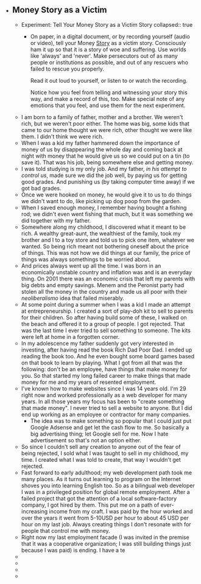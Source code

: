 - ## Money Story as a Victim
	- Experiment: Tell Your Money Story as a Victim Story
	  collapsed:: true
		- On paper, in a digital document, or by recording yourself (audio or video), tell your Money [Story](https://storyworld.mystrikingly.com/)
		   as a victim story. Consciously ham it up so that it is a story of woe 
		  and suffering. Use worlds like 'always' and 'never'. Make persecutors 
		  out of as many people or institutions as possible, and out of any 
		  rescuers who failed to rescue you properly.
		  
		  Read it out loud to yourself, or listen to or watch the recording.
		  
		  Notice how you feel from telling and witnessing your story this way, and make a record of this, too. Make special note of any emotions that you feel, and use them for the next experiment.
	- I am born to a family of father, mother and a brother. We weren't rich, but we weren't poor either. The home was big, some kids that came to our home thought we were rich, other thought we were like them. I didn't think we were rich.
	- When I was a kid my father hammered down the importance of money of us by disappearing the whole day and coming back at night with money that he would give us so we could put on a tin (to save it). That was his job, being somewhere else and getting money.
	- I was told studying is my only job. And my father, _in his attempt to control us_,  made sure we did the job well, by paying us for getting good grades. And punishing us (by taking computer time away) if we got bad grades.
	- Once we were hooked on money, he would give it to us to do things we didn't want to do, like picking up dog poop from the garden.
	- When I saved enough money, I remember having bought a fishing rod; we didn't even went fishing that much, but it was something we did together with my father.
	- Somewhere along my childhood, I discovered what it meant to be rich. A wealthy great-aunt, the wealthiest of the family, took my brother and I to a toy store and told us to pick one item, whatever we wanted. So being rich meant not bothering oneself about the price of things. This was not how we did things at our family, the price of things was always somethings to be worried about.
	- And prices always went up all the time. I was born in an economically unstable country and inflation was and is an everyday thing. On 2001 there was an economic crisis that left my parents with big debts and empty savings. Menem and the Peronist party had stolen all the money in the country and made us all poor with their _neoliberalismo_ idea that failed miserably.
	- At some point during a summer when I was a kid I made an attempt at entrepreneurship. I created a sort of play-doh kit to sell to parents for their children. So after having build some of these, I walked on the beach and offered it to a group of people. I got rejected. That was the last time I ever tried to sell something to someone. The kits were left at home in a forgotten corner.
	- In my adolescence my father suddenly got very interested in investing, after having read the book Rich Dad Poor Dad. I ended up reading the book too. And he even bought some board games based on that book to learn by playing. What I got from all that was the following: don't be an employee, have things that make money for you. So that started my long failed career to make things that made money for me and my years of resented employment.
	- I've known how to make websites since I was 14 years old. I'm 29 right now and worked professionally as a web developer for many years. In all those years my focus has been to "create something that made money". I never tried to sell a website to anyone. But I did end up working as an employee or contractor for many companies.
		- The idea was to make something so popular that I could just put Google Adsense and get let the cash flow to me. So basically a big advertising thing; let Google sell for me. Now I hate advertisement so that's not an option either.
	- So since I couldn't sell any creation to anyone out of the fear of being rejected, I sold what I was taught to sell in my childhood, my time. I created what I was told to create, that way I wouldn't get rejected.
	- Fast forward to early adulthood; my web development path took me many places. As it turns out learning to program on the Internet shoves you into learning English too. So as a bilingual web developer I was in a privileged position for global remote employment. After a failed project that got the attention of a local software-factory company, I got hired by them. This put me on a path of ever-increasing income from my craft. I was paid by the hour worked and over the years it went from 5-10USD per hour to about 45 USD per hour on my last job. Always creating things I don't resonate with for people that control me with money.
	- Right now my last employment facade (I was invited in the premise that it was a cooperative organization; I was still building things just because I was paid) is ending. I have a te
	-
	-
	-
	-